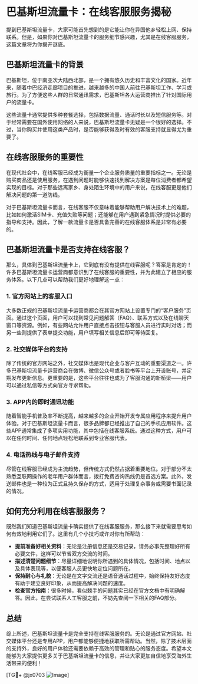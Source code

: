 # 巴基斯坦流量卡：在线客服服务揭秘

提到巴基斯坦流量卡，大家可能首先想到的是它能让你在异国他乡轻松上网、保持联系。但是，如果你对巴基斯坦流量卡的服务细节感兴趣，尤其是在线客服服务，这篇文章将为你揭开谜底。

## 巴基斯坦流量卡的背景

巴基斯坦，位于南亚次大陆西北部，是一个拥有悠久历史和丰富文化的国家。近年来，随着中巴经济走廊项目的推进，越来越多的中国人前往巴基斯坦工作、学习或旅行。为了方便这些人群的日常通讯需求，巴基斯坦各大运营商推出了针对国际用户的流量卡。

这些流量卡通常提供多种套餐选择，包括数据流量、通话时长以及短信服务等。对于经常需要在国外使用网络的人来说，巴基斯坦流量卡无疑是一个很好的选择。不过，当你购买并使用这类产品时，是否能够获得及时有效的客服支持就显得尤为重要了。

## 在线客服服务的重要性

在现代社会中，在线客服已经成为衡量一个企业服务质量的重要指标之一。无论是购买商品还是使用服务，在遇到问题时能够快速找到解决方案是每位消费者都希望实现的目标。对于那些远离家乡、身处陌生环境中的用户来说，在线客服更是他们解决问题的第一道防线。

对于巴基斯坦流量卡而言，在线客服不仅意味着能够帮助用户解决技术上的难题，比如如何激活SIM卡、充值失败等问题；还能够在用户遇到紧急情况时提供必要的指导和支持。因此，了解一款流量卡是否具备完善的在线客服体系是非常有必要的。

## 巴基斯坦流量卡是否支持在线客服？

那么，具体到巴基斯坦流量卡上，它到底有没有提供在线客服呢？答案是肯定的！许多巴基斯坦流量卡运营商都意识到了在线客服的重要性，并为此建立了相应的服务体系。以下几点可以帮助我们更好地理解这一点：

### 1. 官方网站上的客服入口

大多数正规的巴基斯坦流量卡运营商都会在其官方网站上设置专门的“客户服务”页面。通过这个页面，用户可以找到常见问题解答（FAQ）、联系方式以及在线聊天窗口等资源。例如，有些网站允许用户直接点击按钮与客服人员进行实时对话；而另一些则提供了表单提交功能，用户填写相关信息后即可等待回复。

### 2. 社交媒体平台的支持

除了传统的官方网站之外，社交媒体也是现代企业与客户互动的重要渠道之一。许多巴基斯坦流量卡运营商会在微博、微信公众号或者脸书等平台上开设账号，并定期发布更新信息。更重要的是，这些平台往往也成为了客服沟通的新桥梁——用户可以通过私信等方式向官方寻求帮助。

### 3. APP内的即时通讯功能

随着智能手机普及率不断提高，越来越多的企业开始开发专属应用程序来提升用户体验。对于巴基斯坦流量卡而言，很多品牌都已经推出了自己的手机应用软件。这些APP通常集成了多项实用功能，其中包括在线客服系统。通过这种方式，用户可以在任何时间、任何地点轻松地联系到专业客服代表。

### 4. 电话热线与电子邮件支持

尽管在线客服已经成为主流趋势，但传统方式仍然占据着重要地位。对于部分不太熟悉互联网操作的老年用户群体而言，拨打免费咨询热线仍是首选方案。此外，发送邮件也是一种较为正式且持久保存的方式，适用于处理复杂事务或需要书面记录的情况。

## 如何充分利用在线客服服务？

既然我们知道巴基斯坦流量卡确实提供了在线客服服务，那么接下来就需要思考如何有效地利用它们了。这里有几个小技巧或许对你有所帮助：

- **提前准备好相关资料**：无论是注册信息还是交易记录，请务必事先整理好所有必要文件，这样可以节省双方交流的时间。
- **描述清楚问题细节**：尽量详细地说明你所遇到的具体情况，包括时间、地点以及具体表现等，以便客服人员更快地定位问题所在。
- **保持耐心与礼貌**：无论是在文字交流还是语音通话过程中，始终保持友好态度有助于建立良好印象，从而提高解决问题的速度。
- **检查官方指南**：很多时候，看似棘手的问题其实已经在官方文档中有明确解答。因此，在尝试联系人工客服之前，不妨先查阅一下相关的FAQ部分。

## 总结

综上所述，巴基斯坦流量卡是完全支持在线客服服务的。无论是通过官方网站、社交媒体平台还是专用APP，用户都能够便捷地获取所需帮助。当然，除了技术层面的支持外，良好的用户体验还需要依赖于高效的管理和贴心的服务态度。希望本文能够为大家提供更多关于巴基斯坦流量卡的信息，并让大家更加自信地享受海外生活带来的便利！

[TG💪+ @jx0703 ![Image](https://github.com/user-attachments/assets/dbca1d08-cadb-493c-b0ec-ad6f7a83f270)]